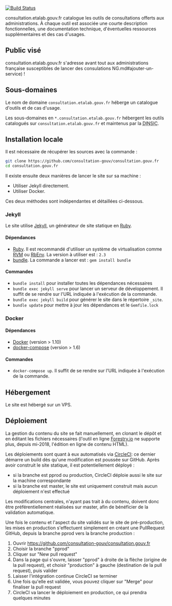 [![Build Status](https://api.travis-ci.org/consultation-gouv/deploiement.consultation.svg?branch=master)](https://travis-ci.org/consultation-gouv/deploiement.consultation)

consultation.etalab.gouv.fr catalogue les outils de consultations offerts aux administrations. À chaque outil est associée une courte description fonctionnelles, une documentation technique, d'éventuelles ressources supplémentaires et des cas d'usages.


## Public visé

consultation.etalab.gouv.fr s'adresse avant tout aux administrations française susceptibles de lancer des consulations
NG.md#ajouter-un-service) !


## Sous-domaines

Le nom de domaine `consultation.etalab.gouv.fr` héberge un catalogue d'outils et de cas d'usage.

Les sous-domaines en `*.consultation.etalab.gouv.fr` hébergent les outils catalogués sur `consultation.etalab.gouv.fr` et maintenus par la <abbr title="Direction interministérielle du numérique et du système d'information et de communication">DINSIC</abbr>.


## Installation locale

Il est nécessaire de récupérer les sources avec la commande :

``` sh
git clone https://github.com/consultation-gouv/consultation.gouv.fr
cd consultation.gouv.fr
```

Il existe ensuite deux manières de lancer le site sur sa machine :

* Utiliser Jekyll directement.
* Utiliser Docker.

Ces deux méthodes sont indépendantes et détaillées ci-dessous.

### Jekyll

Le site utilise [Jekyll], un générateur de site statique en [Ruby].

#### Dépendances

* [Ruby](https://www.ruby-lang.org/en/downloads/). Il est recommandé d'utiliser un système de virtualisation comme [RVM](https://rvm.io/) ou [RbEnv](https://github.com/rbenv/rbenv). La version à utiliser est : `2.3`
* [bundle](http://bundler.io/). La commande a lancer est : `gem install bundle`

#### Commandes

* `bundle install` pour installer toutes les dépendances nécessaires
* `bundle exec jekyll serve` pour lancer un serveur de développement. Il suffit de se rendre sur l'URL indiquée à l'exécution de la commande.
* `bundle exec jekyll build` pour générer le site dans le répertoire `_site`.
* `bundle update` pour mettre à jour les dépendances et le `Gemfile.lock`

### Docker

#### Dépendances

* [Docker](https://docs.docker.com/engine/installation/) (version > 1.10)
* [docker-compose](https://docs.docker.com/compose/install/) (version > 1.6)

#### Commandes

* `docker-compose up`. Il suffit de se rendre sur l'URL indiquée à l'exécution de la commande.

## Hébergement 
Le site est hébergé sur un VPS.

## Déploiement
La gestion du contenu du site se fait manuellement, en clonant le dépôt
et en éditant les fichiers nécessaires (l'outil en ligne
[Forestry.io](https://forestry.io) ne supporte plus, depuis mi-2018,
l'édition en ligne de contenu HTML).

Les déploiements sont quant à eux automatisés via
[CircleCI](https://circleci.com): ce dernier démarre un build dès qu'une
modification est poussée sur GitHub. Après avoir construit le site
statique, il est potentiellement déployé :

  - si la branche est pprod ou production, CircleCI déploie aussi le
    site sur la machine correspondante
  - si la branche est master, le site est uniquement construit mais
    aucun déploiement n'est effectué

Les modifications centrales, n'ayant pas trait à du contenu, doivent
donc être préférentiellement réalisées sur master, afin de bénéficier de
la validation automatique.

Une fois le contenu et l'aspect du site validés sur le site de
pré-production, les mises en production s'effectuent simplement en
créant une PullRequest GitHub, depuis la branche pprod vers la branche
production :

  1. Ouvrir https://github.com/consultation-gouv/consultation.gouv.fr
  2. Choisir la branche "pprod"
  3. Cliquer sur "New pull request"
  4. Dans la page qui s'ouvre, laisser "pprod" à droite de la flèche
     (origine de la pull request), et choisir "production" à gauche
     (destination de la pull request), puis valider
  5. Laisser l'intégration continue CircleCI se terminer
  6. Une fois qu'elle est validée, vous pouvez cliquer sur "Merge" pour
     finaliser la pull request
  7. CircleCI va lancer le déploiement en production, ce qui prendra
     quelques minutes

[Forestry.io]: https://forestry.io
[Jekyll]: http://jekyllrb.com/
[Ruby]: https://www.ruby-lang.org
[heroku]: https://dashboard.heroku.com/
